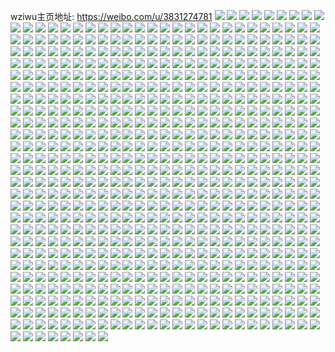 wziwu主页地址: https://weibo.com/u/3831274781 
![](https://wx4.sinaimg.cn/mw2000/e45c9d1dly1h9bosg3bj1j20zu0nr48v.jpg) 
![](https://wx4.sinaimg.cn/mw2000/e45c9d1dly1h9cue4owkyj22q2212qv6.jpg) 
![](https://wx4.sinaimg.cn/mw2000/e45c9d1dly1h9bosh6sixj20zu1gbb29.jpg) 
![](https://wx4.sinaimg.cn/mw2000/e45c9d1dly1h9cue9mtp6j20tz140tl2.jpg) 
![](https://wx4.sinaimg.cn/mw2000/e45c9d1dly1h9boqs9j3jj22c03407wk.jpg) 
![](https://wx4.sinaimg.cn/mw2000/e45c9d1dly1h9br05tsyhj20tz140dt8.jpg) 
![](https://wx4.sinaimg.cn/mw2000/e45c9d1dly1h9e0o5201bj22tc2404qr.jpg) 
![](https://wx4.sinaimg.cn/mw2000/e45c9d1dly1h9boqqd7dij22c0340u0y.jpg) 
![](https://wx4.sinaimg.cn/mw2000/e45c9d1dly1h9cuf7s04dj22c03404qq.jpg) 
![](https://wx4.sinaimg.cn/mw2000/e45c9d1dly1h9br9lbczfj21jj2ba4qq.jpg) 
![](https://wx4.sinaimg.cn/mw2000/e45c9d1dly1h9brkfijhyj20tz14049t.jpg) 
![](https://wx4.sinaimg.cn/mw2000/e45c9d1dly1h7t75gurezj216w36chdu.jpg) 
![](https://wx4.sinaimg.cn/mw2000/e45c9d1dly1h7t75xr64lj22022mqkjn.jpg) 
![](https://wx4.sinaimg.cn/mw2000/e45c9d1dly1h7t75y480aj20n00g1tda.jpg) 
![](https://wx4.sinaimg.cn/mw2000/e45c9d1dly1h7t74o3ke5j20zv1hs4qp.jpg) 
![](https://wx4.sinaimg.cn/mw2000/e45c9d1dly1h7t791ypjdj227h31xx6q.jpg) 
![](https://wx4.sinaimg.cn/mw2000/e45c9d1dly1h7t74m5rcsj20n00oan04.jpg) 
![](https://wx4.sinaimg.cn/mw2000/e45c9d1dly1h7tc54o1n5j20kx0tpajd.jpg) 
![](https://wx4.sinaimg.cn/mw2000/e45c9d1dly1h7tcq5vy69j20pi0xtk6i.jpg) 
![](https://wx4.sinaimg.cn/mw2000/e45c9d1dly1h7t7afd2xpj22dc1kwqv6.jpg) 
![](https://wx4.sinaimg.cn/mw2000/e45c9d1dly1h7tcaurahnj21kw2dc7wh.jpg) 
![](https://wx4.sinaimg.cn/mw2000/e45c9d1dly1h7tcgl15boj20n00tptib.jpg) 
![](https://wx4.sinaimg.cn/mw2000/e45c9d1dly1h7tcx5pnmsj22da1kwx6p.jpg) 
![](https://wx4.sinaimg.cn/mw2000/e45c9d1dly1h8ime863osj23402c01kz.jpg) 
![](https://wx4.sinaimg.cn/mw2000/e45c9d1dly1h8imc3if3uj21kw2dc7wh.jpg) 
![](https://wx4.sinaimg.cn/mw2000/e45c9d1dly1h7isij7t84j22c0341kjn.jpg) 
![](https://wx4.sinaimg.cn/mw2000/e45c9d1dly1h7isims3qdj22c03414qs.jpg) 
![](https://wx4.sinaimg.cn/mw2000/e45c9d1dly1h7isiwol4cj228j2zdkjm.jpg) 
![](https://wx4.sinaimg.cn/mw2000/e45c9d1dly1h7isju8kovj23402c0u0y.jpg) 
![](https://wx4.sinaimg.cn/mw2000/e45c9d1dly1h7isivoou4j220a2qg4qr.jpg) 
![](https://wx4.sinaimg.cn/mw2000/e45c9d1dly1h7isn5o4aqj20n00u8k22.jpg) 
![](https://wx4.sinaimg.cn/mw2000/e45c9d1dly1h7itjo4ntlj21ze2mdhdu.jpg) 
![](https://wx4.sinaimg.cn/mw2000/e45c9d1dly1h7izb0i5qoj21a00uowv8.jpg) 
![](https://wx4.sinaimg.cn/mw2000/e45c9d1dly1h7hyre0fhnj22dc1kw4qr.jpg) 
![](https://wx4.sinaimg.cn/mw2000/e45c9d1dly1h7hufiwzz7j22dc1kw7wh.jpg) 
![](https://wx4.sinaimg.cn/mw2000/e45c9d1dly1h7hufkzqruj21kw2dce83.jpg) 
![](https://wx4.sinaimg.cn/mw2000/e45c9d1dly1h7hufsd4k0j22c0340e84.jpg) 
![](https://wx4.sinaimg.cn/mw2000/e45c9d1dly1h7hufb4qfej228y2zy7wk.jpg) 
![](https://wx4.sinaimg.cn/mw2000/e45c9d1dly1h7huf8yjjbj21gk277hdu.jpg) 
![](https://wx4.sinaimg.cn/mw2000/e45c9d1dly1h7ft6ri24fj22dr36c000.jpg) 
![](https://wx4.sinaimg.cn/mw2000/e45c9d1dly1h7huf9w845j22c0340npf.jpg) 
![](https://wx4.sinaimg.cn/mw2000/e45c9d1dly1h7hxa8m5c5j20l80ueah4.jpg) 
![](https://wx4.sinaimg.cn/mw2000/e45c9d1dly1h7hwin3ar2j20ky0sg1aq.jpg) 
![](https://wx4.sinaimg.cn/mw2000/e45c9d1dly1h7hw482pqpj21kx2dye82.jpg) 
![](https://wx4.sinaimg.cn/mw2000/e45c9d1dly1h7hv08k5jhj20mz0ub100.jpg) 
![](https://wx4.sinaimg.cn/mw2000/e45c9d1dly1h7ft6s80clj20n00ui7wh.jpg) 
![](https://wx4.sinaimg.cn/mw2000/e45c9d1dly1h7huggpq6xj21kw2dcnpe.jpg) 
![](https://wx4.sinaimg.cn/mw2000/e45c9d1dly1h7fsyz4ew8j21kx2dcdu1.jpg) 
![](https://wx4.sinaimg.cn/mw2000/e45c9d1dly1h7hydbivz2j21kw2dcb2b.jpg) 
![](https://wx4.sinaimg.cn/mw2000/e45c9d1dly1h7hwvyzlynj21kw2dckjm.jpg) 
![](https://wx4.sinaimg.cn/mw2000/e45c9d1dly1h7hx4zt95wj21kx2dd1kz.jpg) 
![](https://wx4.sinaimg.cn/mw2000/e45c9d1dly1h77gjmntgwj20n00ul0tu.jpg) 
![](https://wx4.sinaimg.cn/mw2000/e45c9d1dly1h77gqvs97hj20n00yamyt.jpg) 
![](https://wx4.sinaimg.cn/mw2000/e45c9d1dly1h77gkqz733j20n00yggn5.jpg) 
![](https://wx4.sinaimg.cn/mw2000/e45c9d1dly1h77h4lut6fj20n00yeqcy.jpg) 
![](https://wx4.sinaimg.cn/mw2000/e45c9d1dly1h77ip2m311j20n00ybh1y.jpg) 
![](https://wx4.sinaimg.cn/mw2000/e45c9d1dly1h77h4mkadkj20n00yetiq.jpg) 
![](https://wx4.sinaimg.cn/mw2000/e45c9d1dly1h77h8nxcivj20n00uotjb.jpg) 
![](https://wx4.sinaimg.cn/mw2000/e45c9d1dly1h77h9nay6kj20n00u8gob.jpg) 
![](https://wx4.sinaimg.cn/mw2000/e45c9d1dly1h77helxfcej218y0tzjtt.jpg) 
![](https://wx4.sinaimg.cn/mw2000/e45c9d1dly1h6p16jh50dj22bz355n7f.jpg) 
![](https://wx4.sinaimg.cn/mw2000/e45c9d1dly1h6p16ddphlj20u012jwt4.jpg) 
![](https://wx4.sinaimg.cn/mw2000/e45c9d1dly1h6p1li91ppj20n00yhwna.jpg) 
![](https://wx4.sinaimg.cn/mw2000/e45c9d1dly1h6p16c0irgj22c0340qv5.jpg) 
![](https://wx4.sinaimg.cn/mw2000/e45c9d1dly1h6p14wnwthj21kw2dc1kz.jpg) 
![](https://wx4.sinaimg.cn/mw2000/e45c9d1dly1h6p1mcqdcdj22c03401l1.jpg) 
![](https://wx4.sinaimg.cn/mw2000/e45c9d1dly1h6p15zbic9j21kw2dcwx1.jpg) 
![](https://wx4.sinaimg.cn/mw2000/e45c9d1dly1h6p15bbjwij21kw2dc4qr.jpg) 
![](https://wx4.sinaimg.cn/mw2000/e45c9d1dly1h6gv571x00j22bz3401ky.jpg) 
![](https://wx4.sinaimg.cn/mw2000/e45c9d1dly1h6gv5hlenqj20qv0xkq86.jpg) 
![](https://wx4.sinaimg.cn/mw2000/e45c9d1dly1h6gv5crmioj22bz340jwn.jpg) 
![](https://wx4.sinaimg.cn/mw2000/e45c9d1dly1h6gv5xjkfdj21ox2d5x6p.jpg) 
![](https://wx4.sinaimg.cn/mw2000/e45c9d1dly1h6gv5916ppj22c0340qv7.jpg) 
![](https://wx4.sinaimg.cn/mw2000/e45c9d1dly1h6gv7lem6fj22c0340b2a.jpg) 
![](https://wx4.sinaimg.cn/mw2000/e45c9d1dly1h6gv5aj5wlj22dc1kwu0x.jpg) 
![](https://wx4.sinaimg.cn/mw2000/e45c9d1dly1h6gv6pzmy1j22c03404qp.jpg) 
![](https://wx4.sinaimg.cn/mw2000/e45c9d1dly1h6gvq3p4cyj22dc1kwn69.jpg) 
![](https://wx4.sinaimg.cn/mw2000/e45c9d1dly1h6gve71kg6j22bz340x6r.jpg) 
![](https://wx4.sinaimg.cn/mw2000/e45c9d1dly1h6gv54t9efj20mz0xaac4.jpg) 
![](https://wx4.sinaimg.cn/mw2000/e45c9d1dly1h6gve45i6fj22bz340qv7.jpg) 
![](https://wx4.sinaimg.cn/mw2000/e45c9d1dly1h6gvxl2pyxj22c0340e82.jpg) 
![](https://wx4.sinaimg.cn/mw2000/e45c9d1dly1h6gvyh69mnj22c0340u0x.jpg) 
![](https://wx4.sinaimg.cn/mw2000/e45c9d1dly1h6gvxm8jquj22c0340qag.jpg) 
![](https://wx4.sinaimg.cn/mw2000/e45c9d1dly1h5tsqbjrq1j22dr36ckjm.jpg) 
![](https://wx4.sinaimg.cn/mw2000/e45c9d1dly1h5tsq9dwwcj223d23de81.jpg) 
![](https://wx4.sinaimg.cn/mw2000/e45c9d1dly1h5tsqe8mikj22dr36cqv6.jpg) 
![](https://wx4.sinaimg.cn/mw2000/e45c9d1dly1h5tsq6qieej22dr36cx6q.jpg) 
![](https://wx4.sinaimg.cn/mw2000/e45c9d1dly1h5tsqeofrbj20sg0iyth7.jpg) 
![](https://wx4.sinaimg.cn/mw2000/e45c9d1dly1h5tsq8jd1tj22dr36ckjm.jpg) 
![](https://wx4.sinaimg.cn/mw2000/e45c9d1dly1h5kjlbt4zmj216o1kwkep.jpg) 
![](https://wx4.sinaimg.cn/mw2000/e45c9d1dly1h5kjlejg89j234033yhdv.jpg) 
![](https://wx4.sinaimg.cn/mw2000/e45c9d1dly1h5kjlpzikmj20ty12dqes.jpg) 
![](https://wx4.sinaimg.cn/mw2000/e45c9d1dly1h5kjm5qi47j234033y4qr.jpg) 
![](https://wx4.sinaimg.cn/mw2000/e45c9d1dly1h5kjlppny1j20u0140qgy.jpg) 
![](https://wx4.sinaimg.cn/mw2000/e45c9d1dly1h5nu8bwvhnj23402by4qr.jpg) 
![](https://wx4.sinaimg.cn/mw2000/e45c9d1dly1h5cf225tp2j22bz340hdv.jpg) 
![](https://wx4.sinaimg.cn/mw2000/e45c9d1dly1h5cgea0thxj20tz190woj.jpg) 
![](https://wx4.sinaimg.cn/mw2000/e45c9d1dly1h5cgh1fp7uj20n00y6kjl.jpg) 
![](https://wx4.sinaimg.cn/mw2000/e45c9d1dly1h5chi4zuuzj20pm0z2qcm.jpg) 
![](https://wx4.sinaimg.cn/mw2000/e45c9d1dly1h5cezxo323j20n00ulk1o.jpg) 
![](https://wx4.sinaimg.cn/mw2000/e45c9d1dly1h5cf05w4n1j20n00y2tl3.jpg) 
![](https://wx4.sinaimg.cn/mw2000/e45c9d1dly1h5cf069idtj20mf0vfqea.jpg) 
![](https://wx4.sinaimg.cn/mw2000/e45c9d1dly1h5chgbns48j20ty140wqy.jpg) 
![](https://wx4.sinaimg.cn/mw2000/e45c9d1dly1h5chgbexxjj20ty140tgi.jpg) 
![](https://wx4.sinaimg.cn/mw2000/e45c9d1dly1h5chgbvvlaj20p60xkwo4.jpg) 
![](https://wx4.sinaimg.cn/mw2000/e45c9d1dly1h5chgc5tvaj20u00u0dqj.jpg) 
![](https://wx4.sinaimg.cn/mw2000/e45c9d1dly1h5chgcs4tpj20u00u0nf6.jpg) 
![](https://wx4.sinaimg.cn/mw2000/e45c9d1dly1h5chgb4is4j20sa11pgws.jpg) 
![](https://wx4.sinaimg.cn/mw2000/e45c9d1dly1h5chgci0yej20u00u0k4t.jpg) 
![](https://wx4.sinaimg.cn/mw2000/e45c9d1dly1h5chgd1hcaj20sn126tx8.jpg) 
![](https://wx4.sinaimg.cn/mw2000/e45c9d1dly1h4w5s1v7a2j22c03401kz.jpg) 
![](https://wx4.sinaimg.cn/mw2000/e45c9d1dly1h4w6jc6k8bj22c0340qv7.jpg) 
![](https://wx4.sinaimg.cn/mw2000/e45c9d1dly1h4w5s4tq71j22c02wgx6p.jpg) 
![](https://wx4.sinaimg.cn/mw2000/e45c9d1dly1h4w6j9koe9j22272nox6q.jpg) 
![](https://wx4.sinaimg.cn/mw2000/e45c9d1dly1h4w6jg3lwlj22c0340u0z.jpg) 
![](https://wx4.sinaimg.cn/mw2000/e45c9d1dly1h4w6jho6ukj22c02c0npe.jpg) 
![](https://wx4.sinaimg.cn/mw2000/e45c9d1dly1h4w6on44rgj215o31xu0y.jpg) 
![](https://wx4.sinaimg.cn/mw2000/e45c9d1dly1h4w6jja4itj22c02c0kjm.jpg) 
![](https://wx4.sinaimg.cn/mw2000/e45c9d1dly1h4myaoa86aj22ds1sdqv5.jpg) 
![](https://wx4.sinaimg.cn/mw2000/e45c9d1dly1h4myau1ofmj23402c0b2b.jpg) 
![](https://wx4.sinaimg.cn/mw2000/e45c9d1dly1h4zlh9rwvxj21sc1yokjl.jpg) 
![](https://wx4.sinaimg.cn/mw2000/e45c9d1dly1h4id5hpbztj21ks2ek1ky.jpg) 
![](https://wx4.sinaimg.cn/mw2000/e45c9d1dly1h4id52kc7aj21kw2de4qq.jpg) 
![](https://wx4.sinaimg.cn/mw2000/e45c9d1dly1h4icka0114j20n00xwx0r.jpg) 
![](https://wx4.sinaimg.cn/mw2000/e45c9d1dly1h4ickf77ioj20n00xih4p.jpg) 
![](https://wx4.sinaimg.cn/mw2000/e45c9d1dly1h4b9e0qlbbj22c0340u0z.jpg) 
![](https://wx4.sinaimg.cn/mw2000/e45c9d1dly1h4bcot3ih1j216o1kxtuz.jpg) 
![](https://wx4.sinaimg.cn/mw2000/e45c9d1dly1h4b9e6hn3xj234033ye83.jpg) 
![](https://wx4.sinaimg.cn/mw2000/e45c9d1dly1h4b9e2pruij216n1kw4qp.jpg) 
![](https://wx4.sinaimg.cn/mw2000/e45c9d1dly1h4b9duc8mgj21ox2h9b29.jpg) 
![](https://wx4.sinaimg.cn/mw2000/e45c9d1dly1h4b9x1fifmj22c033y4qr.jpg) 
![](https://wx4.sinaimg.cn/mw2000/e45c9d1dly1h4b9e1cu9rj20n00y547y.jpg) 
![](https://wx4.sinaimg.cn/mw2000/e45c9d1dly1h4baggib0dj22c033ykjo.jpg) 
![](https://wx4.sinaimg.cn/mw2000/e45c9d1dly1h4bbztyi7sj20n00wd4er.jpg) 
![](https://wx4.sinaimg.cn/mw2000/e45c9d1dly1h4bbzs2b45j22c0340x6p.jpg) 
![](https://wx4.sinaimg.cn/mw2000/e45c9d1dly1h4if0f4j98j22bw2s0npe.jpg) 
![](https://wx4.sinaimg.cn/mw2000/e45c9d1dly1h3af9hw2qsj20n00y3gyy.jpg) 
![](https://wx4.sinaimg.cn/mw2000/e45c9d1dly1h3dmr2aixwj234033y7wk.jpg) 
![](https://wx4.sinaimg.cn/mw2000/e45c9d1dly1h3af9ghzbrj20n00w4qef.jpg) 
![](https://wx4.sinaimg.cn/mw2000/e45c9d1dly1h3dmqznbxuj21ho1zj7wi.jpg) 
![](https://wx4.sinaimg.cn/mw2000/e45c9d1dly1h3cfyxvv7wj21ho1ho4i1.jpg) 
![](https://wx4.sinaimg.cn/mw2000/e45c9d1dly1h3af9lhgalj223u1kwb29.jpg) 
![](https://wx4.sinaimg.cn/mw2000/e45c9d1dly1h3dwmvoikfj22c033yu0x.jpg) 
![](https://wx4.sinaimg.cn/mw2000/e45c9d1dly1h3dwoehgjtj20n00v779s.jpg) 
![](https://wx4.sinaimg.cn/mw2000/e45c9d1dly1h3dwasx11pj20m90vjwgx.jpg) 
![](https://wx4.sinaimg.cn/mw2000/e45c9d1dly1h312zvxi8dj21zj1in4qs.jpg) 
![](https://wx4.sinaimg.cn/mw2000/e45c9d1dly1h312zzbzb0j219l1hoao4.jpg) 
![](https://wx4.sinaimg.cn/mw2000/e45c9d1dly1h312zyma5rj21071hm4a5.jpg) 
![](https://wx4.sinaimg.cn/mw2000/e45c9d1dly1h312zxyccqj21hm1wx7wi.jpg) 
![](https://wx4.sinaimg.cn/mw2000/e45c9d1dly1h29cgc1rlpj20mz0x3drg.jpg) 
![](https://wx4.sinaimg.cn/mw2000/e45c9d1dly1h29cgyhuf5j22c033yhdv.jpg) 
![](https://wx4.sinaimg.cn/mw2000/e45c9d1dly1h29c9b1eluj20n00xg1im.jpg) 
![](https://wx4.sinaimg.cn/mw2000/e45c9d1dly1h29c7l9cu2j20xc2cynny.jpg) 
![](https://wx4.sinaimg.cn/mw2000/e45c9d1dly1h29c7nscy6j20n00uw13y.jpg) 
![](https://wx4.sinaimg.cn/mw2000/e45c9d1dly1h29c8mlt8bj22c033y4qs.jpg) 
![](https://wx4.sinaimg.cn/mw2000/e45c9d1dly1h29chc2i1xj234033yb2a.jpg) 
![](https://wx4.sinaimg.cn/mw2000/e45c9d1dly1h29c8zf5arj22c033y4qq.jpg) 
![](https://wx4.sinaimg.cn/mw2000/e45c9d1dly1h29c7wfqbwj2340270b2a.jpg) 
![](https://wx4.sinaimg.cn/mw2000/e45c9d1dly1h29c78athrj228s2c0x6p.jpg) 
![](https://wx4.sinaimg.cn/mw2000/e45c9d1dly1h29c7g826jj20n00usdmn.jpg) 
![](https://wx4.sinaimg.cn/mw2000/e45c9d1dly1h29c7ene50j20u027y4qp.jpg) 
![](https://wx4.sinaimg.cn/mw2000/e45c9d1dly1h14xq5ipiwj21kr22i1ky.jpg) 
![](https://wx4.sinaimg.cn/mw2000/e45c9d1dly1h0ou66tqy5j222o340x6r.jpg) 
![](https://wx4.sinaimg.cn/mw2000/e45c9d1dly1h0ywne5zeij222o2v1npf.jpg) 
![](https://wx4.sinaimg.cn/mw2000/e45c9d1dly1h0ou5y8xefj20n00uqn5u.jpg) 
![](https://wx4.sinaimg.cn/mw2000/e45c9d1dly1h0ou60ztauj20n016pqbx.jpg) 
![](https://wx4.sinaimg.cn/mw2000/e45c9d1dly1h14u6rvt98j20mz0ya14c.jpg) 
![](https://wx4.sinaimg.cn/mw2000/e45c9d1dly1h0ou64jrbzj22c0340qv5.jpg) 
![](https://wx4.sinaimg.cn/mw2000/e45c9d1dly1h14twez495j22c0340e82.jpg) 
![](https://wx4.sinaimg.cn/mw2000/e45c9d1dly1h14twq946mj234033y7wj.jpg) 
![](https://wx4.sinaimg.cn/mw2000/e45c9d1dly1h14tzeznqpj22c026nhdt.jpg) 
![](https://wx4.sinaimg.cn/mw2000/e45c9d1dly1h0ou694swdj20u0140wqw.jpg) 
![](https://wx4.sinaimg.cn/mw2000/e45c9d1dly1h0ywq336ukj22c0340e82.jpg) 
![](https://wx4.sinaimg.cn/mw2000/e45c9d1dly1h14twk147oj22c0340e84.jpg) 
![](https://wx4.sinaimg.cn/mw2000/e45c9d1dly1h14twmdz61j22c0340b2c.jpg) 
![](https://wx4.sinaimg.cn/mw2000/e45c9d1dly1h0ou6a86j8j22c02lkb2a.jpg) 
![](https://wx4.sinaimg.cn/mw2000/e45c9d1dly1h0ou7ql9wlj20mi0qv0yr.jpg) 
![](https://wx4.sinaimg.cn/mw2000/e45c9d1dly1h0ou7qzjx3j20mi0u079o.jpg) 
![](https://wx4.sinaimg.cn/mw2000/e45c9d1dly1h14u2f5zn9j20kg0eqadg.jpg) 
![](https://wx4.sinaimg.cn/mw2000/e45c9d1dly1h12oi0fl77j21i12bznpe.jpg) 
![](https://wx4.sinaimg.cn/mw2000/e45c9d1dly1h11q39mtnqj218s1cfkh5.jpg) 
![](https://wx4.sinaimg.cn/mw2000/e45c9d1dly1h11ixgi5irj224j2xkkjo.jpg) 
![](https://wx4.sinaimg.cn/mw2000/e45c9d1dly1h11ixhznx0j22c033yu0x.jpg) 
![](https://wx4.sinaimg.cn/mw2000/e45c9d1dly1h0mjbrnn38j20n00xagx1.jpg) 
![](https://wx4.sinaimg.cn/mw2000/e45c9d1dly1h0mjbsu1v1j20n00xlwpw.jpg) 
![](https://wx4.sinaimg.cn/mw2000/e45c9d1dly1h0mjbvwrh2j215o1w3e81.jpg) 
![](https://wx4.sinaimg.cn/mw2000/e45c9d1dly1h0mjbwkpnij20sg0k2dlu.jpg) 
![](https://wx4.sinaimg.cn/mw2000/e45c9d1dly1h0mjbwbeztj20y216tgwh.jpg) 
![](https://wx4.sinaimg.cn/mw2000/e45c9d1dly1h0tgai3nivj20u01bu7dj.jpg) 
![](https://wx4.sinaimg.cn/mw2000/e45c9d1dly1h1szscush8j21sc2dshdt.jpg) 
![](https://wx4.sinaimg.cn/mw2000/e45c9d1dly1h077kd2m3ij21901o0nnj.jpg) 
![](https://wx4.sinaimg.cn/mw2000/e45c9d1dly1h077p1rht9j20xc2301kx.jpg) 
![](https://wx4.sinaimg.cn/mw2000/e45c9d1dly1h077lgdkw0j215o3h14qq.jpg) 
![](https://wx4.sinaimg.cn/mw2000/e45c9d1dly1h077kg8pchj21vn2f8e81.jpg) 
![](https://wx4.sinaimg.cn/mw2000/e45c9d1dly1h077kevh74j21901o01dv.jpg) 
![](https://wx4.sinaimg.cn/mw2000/e45c9d1dly1h077kfif6wj21ko1tfb29.jpg) 
![](https://wx4.sinaimg.cn/mw2000/e45c9d1dly1gzmkc4k4lgj215o1qie81.jpg) 
![](https://wx4.sinaimg.cn/mw2000/e45c9d1dly1gzmkc6s05lj215o1n84qp.jpg) 
![](https://wx4.sinaimg.cn/mw2000/e45c9d1dly1gzmkc57dcnj215o1l01kx.jpg) 
![](https://wx4.sinaimg.cn/mw2000/e45c9d1dly1gzmkc3f4mxj215o1o7qr8.jpg) 
![](https://wx4.sinaimg.cn/mw2000/e45c9d1dly1gzmkc7k7bpj215o1o37wh.jpg) 
![](https://wx4.sinaimg.cn/mw2000/e45c9d1dly1gzmkhbk9cvj215o1onx1j.jpg) 
![](https://wx4.sinaimg.cn/mw2000/e45c9d1dly1gzmlb3ykthj21yc1dxb29.jpg) 
![](https://wx4.sinaimg.cn/mw2000/e45c9d1dly1gzmkvmqvc7j20tz140ti1.jpg) 
![](https://wx4.sinaimg.cn/mw2000/e45c9d1dly1gza55lel07j21kw2dcu0x.jpg) 
![](https://wx4.sinaimg.cn/mw2000/e45c9d1dly1gz9vl3dtx5j216t1cftqy.jpg) 
![](https://wx4.sinaimg.cn/mw2000/e45c9d1dly1gz9xfvw19zj20n00uok2r.jpg) 
![](https://wx4.sinaimg.cn/mw2000/e45c9d1dly1gz9vl13kv7j22dc1l2u0x.jpg) 
![](https://wx4.sinaimg.cn/mw2000/e45c9d1dly1gz9xe2vovhj20u01u61kx.jpg) 
![](https://wx4.sinaimg.cn/mw2000/e45c9d1dly1gz9w0p4rhrj215o1y81gv.jpg) 
![](https://wx4.sinaimg.cn/mw2000/e45c9d1dly1gz9wnnzh66j21dd1gttpj.jpg) 
![](https://wx4.sinaimg.cn/mw2000/e45c9d1dly1gz9y46ff9lj20tu13u11m.jpg) 
![](https://wx4.sinaimg.cn/mw2000/e45c9d1dly1gzgwtun1p6j233x267x6q.jpg) 
![](https://wx4.sinaimg.cn/mw2000/e45c9d1dly1gzgwtlbvlyj22342s5npe.jpg) 
![](https://wx4.sinaimg.cn/mw2000/e45c9d1dly1gzgwwq5681j20n00ybgto.jpg) 
![](https://wx4.sinaimg.cn/mw2000/e45c9d1dly1gzgwuw60qfj219s1p1wxu.jpg) 
![](https://wx4.sinaimg.cn/mw2000/e45c9d1dly1gytq0a5c0yj22c033yb2b.jpg) 
![](https://wx4.sinaimg.cn/mw2000/e45c9d1dly1gytgvtmo4jj215o1g74pc.jpg) 
![](https://wx4.sinaimg.cn/mw2000/e45c9d1dly1gytnsxxrh2j22c033yx6q.jpg) 
![](https://wx4.sinaimg.cn/mw2000/e45c9d1dly1gytnvbm04aj225t33ykjm.jpg) 
![](https://wx4.sinaimg.cn/mw2000/e45c9d1dly1gytgu0v5s4j215o1iu1hu.jpg) 
![](https://wx4.sinaimg.cn/mw2000/e45c9d1dly1gytihv9liej20mo13m7fj.jpg) 
![](https://wx4.sinaimg.cn/mw2000/e45c9d1dly1gytnulbaeij20re13zn8u.jpg) 
![](https://wx4.sinaimg.cn/mw2000/e45c9d1dly1gythj4a2yuj22c033yb2c.jpg) 
![](https://wx4.sinaimg.cn/mw2000/e45c9d1dly1gyw0fk3yi2j215o1jgdry.jpg) 
![](https://wx4.sinaimg.cn/mw2000/e45c9d1dly1gykhsvcp1vj23402bykjn.jpg) 
![](https://wx4.sinaimg.cn/mw2000/e45c9d1dly1gykht25050j22c033ykjn.jpg) 
![](https://wx4.sinaimg.cn/mw2000/e45c9d1dly1gykht59h2gj234033ynpg.jpg) 
![](https://wx4.sinaimg.cn/mw2000/e45c9d1dly1gykhtan4roj22c0341qv7.jpg) 
![](https://wx4.sinaimg.cn/mw2000/e45c9d1dly1gykhzr23hkj23402c0npe.jpg) 
![](https://wx4.sinaimg.cn/mw2000/e45c9d1dly1gykiappxoaj234033yu10.jpg) 
![](https://wx4.sinaimg.cn/mw2000/e45c9d1dly1gykhsw2qn6j20tz140qds.jpg) 
![](https://wx4.sinaimg.cn/mw2000/e45c9d1dly1gyki33vvg2j20gs0p6ter.jpg) 
![](https://wx4.sinaimg.cn/mw2000/e45c9d1dly1gy0sr345rdj225a2zbx6q.jpg) 
![](https://wx4.sinaimg.cn/mw2000/e45c9d1dly1gy0sr4evc0j22bw24fb2a.jpg) 
![](https://wx4.sinaimg.cn/mw2000/e45c9d1dly1gy0sr1n1txj210j11f7kx.jpg) 
![](https://wx4.sinaimg.cn/mw2000/e45c9d1dly1gy0sr4za0fj20sg0sg46g.jpg) 
![](https://wx4.sinaimg.cn/mw2000/e45c9d1dly1gy0srjit62j20xc2b24qp.jpg) 
![](https://wx4.sinaimg.cn/mw2000/e45c9d1dly1gy0uaj4mpij21170q5n37.jpg) 
![](https://wx4.sinaimg.cn/mw2000/e45c9d1dly1gy0symo2xoj20wq0utguh.jpg) 
![](https://wx4.sinaimg.cn/mw2000/e45c9d1dly1gy0u7kyia7j20u00yae30.jpg) 
![](https://wx4.sinaimg.cn/mw2000/e45c9d1dly1gy0ucbapwzj20u013cwt6.jpg) 
![](https://wx4.sinaimg.cn/mw2000/e45c9d1dly1gy0syawzx6j20n00xl7bx.jpg) 
![](https://wx4.sinaimg.cn/mw2000/e45c9d1dly1gy0tmoyzefj22c02u44qq.jpg) 
![](https://wx4.sinaimg.cn/mw2000/e45c9d1dly1gxsrfdi2doj22c0341x6q.jpg) 
![](https://wx4.sinaimg.cn/mw2000/e45c9d1dly1gxsrg7v0adj20n00n00z8.jpg) 
![](https://wx4.sinaimg.cn/mw2000/e45c9d1dly1gxsrfj57koj22c03401kz.jpg) 
![](https://wx4.sinaimg.cn/mw2000/e45c9d1dly1gx3au1aii9j216m1g3twj.jpg) 
![](https://wx4.sinaimg.cn/mw2000/e45c9d1dly1gx3aud9dlaj22c02c0u0x.jpg) 
![](https://wx4.sinaimg.cn/mw2000/e45c9d1dly1gx3atzyolhj20n00n0q9c.jpg) 
![](https://wx4.sinaimg.cn/mw2000/e45c9d1dly1gx3au36s9pj22c03401kz.jpg) 
![](https://wx4.sinaimg.cn/mw2000/e45c9d1dly1gx3atwkg2ij234033yb2d.jpg) 
![](https://wx4.sinaimg.cn/mw2000/e45c9d1dly1gx3auet2qgj22c0340npd.jpg) 
![](https://wx4.sinaimg.cn/mw2000/e45c9d1dly1gx3auaub33j222u2rs1ky.jpg) 
![](https://wx4.sinaimg.cn/mw2000/e45c9d1dly1gx3au9ka97j22c02o0qv6.jpg) 
![](https://wx4.sinaimg.cn/mw2000/e45c9d1dly1gx3aue26bcj20ze1b7tfr.jpg) 
![](https://wx4.sinaimg.cn/mw2000/e45c9d1dly1gx3b6sc0btj20u01407hq.jpg) 
![](https://wx4.sinaimg.cn/mw2000/e45c9d1dly1gx3awf7cdmj20ic0h8zlv.jpg) 
![](https://wx4.sinaimg.cn/mw2000/e45c9d1dly1gx3au5y9fhj22rn2c0x6q.jpg) 
![](https://wx4.sinaimg.cn/mw2000/e45c9d1dly1gx3auc16mtj21y127rkjl.jpg) 
![](https://wx4.sinaimg.cn/mw2000/e45c9d1dly1gwlwk6g0i9j215o1iptxi.jpg) 
![](https://wx4.sinaimg.cn/mw2000/e45c9d1dly1gwlwl86ckaj215o1jgtua.jpg) 
![](https://wx4.sinaimg.cn/mw2000/e45c9d1dly1gwlwk8btvqj21ts185txx.jpg) 
![](https://wx4.sinaimg.cn/mw2000/e45c9d1dly1gwlwk7i44gj212a1eyaq7.jpg) 
![](https://wx4.sinaimg.cn/mw2000/e45c9d1dly1gwlwk9odgoj22ea1leb29.jpg) 
![](https://wx4.sinaimg.cn/mw2000/e45c9d1dly1gwlwk5zg0ij20u0192akn.jpg) 
![](https://wx4.sinaimg.cn/mw2000/e45c9d1dly1gwlwk71jsmj215o1jg1kx.jpg) 
![](https://wx4.sinaimg.cn/mw2000/e45c9d1dly1gwlwkzftylj22ea1lehdt.jpg) 
![](https://wx4.sinaimg.cn/mw2000/e45c9d1dly1gwlwkghvecj215o1jg1kx.jpg) 
![](https://wx4.sinaimg.cn/mw2000/e45c9d1dly1gwlwoae474j21le2ea7wj.jpg) 
![](https://wx4.sinaimg.cn/mw2000/e45c9d1dly1gwif7fhzn8j217o1m87q8.jpg) 
![](https://wx4.sinaimg.cn/mw2000/e45c9d1dly1gwif7mszbvj22c0340hdu.jpg) 
![](https://wx4.sinaimg.cn/mw2000/e45c9d1dly1gwif7jmkr3j21y52k3u0x.jpg) 
![](https://wx4.sinaimg.cn/mw2000/e45c9d1dly1gwif7xk3ydj20n00ctq5y.jpg) 
![](https://wx4.sinaimg.cn/mw2000/e45c9d1dly1gwifr1g8iej21w81aqng9.jpg) 
![](https://wx4.sinaimg.cn/mw2000/e45c9d1dly1gwif7x81fmj21qx273kja.jpg) 
![](https://wx4.sinaimg.cn/mw2000/e45c9d1dly1gwif7nifnnj20u00twwqs.jpg) 
![](https://wx4.sinaimg.cn/mw2000/e45c9d1dly1gwif7wnut7j21eg1eg0zk.jpg) 
![](https://wx4.sinaimg.cn/mw2000/e45c9d1dly1gwif7l3g3xj22c0340hdu.jpg) 
![](https://wx4.sinaimg.cn/mw2000/004bhDAxly1gvqrixfb99j63402c0hdu02.jpg) 
![](https://wx4.sinaimg.cn/mw2000/e45c9d1dly1gvqrh71xfqj22c032jhdu.jpg) 
![](https://wx4.sinaimg.cn/mw2000/004bhDAxly1gvqrm8l4o2j63402c0u0x02.jpg) 
![](https://wx4.sinaimg.cn/mw2000/004bhDAxly1gvqrh528g2j613k1gw4dq02.jpg) 
![](https://wx4.sinaimg.cn/mw2000/004bhDAxly1gvqrnrba11j63402c07wi02.jpg) 
![](https://wx4.sinaimg.cn/mw2000/e45c9d1dly1gvqrhfykyrj20tz18zh1n.jpg) 
![](https://wx4.sinaimg.cn/mw2000/004bhDAxly1gvqrudpj6yj60tz1qik0h02.jpg) 
![](https://wx4.sinaimg.cn/mw2000/004bhDAxly1gvqrhc2ze0j60ka0sygp702.jpg) 
![](https://wx4.sinaimg.cn/mw2000/004bhDAxly1gvqrhb598oj60sg0ludnq02.jpg) 
![](https://wx4.sinaimg.cn/mw2000/004bhDAxly1gvqrlk8loxj63402by4qq02.jpg) 
![](https://wx4.sinaimg.cn/mw2000/e45c9d1dly1gvqrpu6x0zj22c02c04qp.jpg) 
![](https://wx4.sinaimg.cn/mw2000/004bhDAxly1gvqrpsqu77j62c02iqb2a02.jpg) 
![](https://wx4.sinaimg.cn/mw2000/004bhDAxly1gv4te13sk9j60u1340qv502.jpg) 
![](https://wx4.sinaimg.cn/mw2000/004bhDAxly1gv4dn96xzkj60xb19yqhb02.jpg) 
![](https://wx4.sinaimg.cn/mw2000/004bhDAxly1gv4dnd14w8j60xc1uo7wh02.jpg) 
![](https://wx4.sinaimg.cn/mw2000/004bhDAxly1gv4dnonn5fj633y2qt4qs02.jpg) 
![](https://wx4.sinaimg.cn/mw2000/004bhDAxly1gv4do2zbakj60u01e67fb02.jpg) 
![](https://wx4.sinaimg.cn/mw2000/004bhDAxly1gv4dnde6odj60n00rqtfj02.jpg) 
![](https://wx4.sinaimg.cn/mw2000/004bhDAxly1gv4dnadyoaj615o20xe8102.jpg) 
![](https://wx4.sinaimg.cn/mw2000/004bhDAxly1gv4do3grmjj60tz2gw1kx02.jpg) 
![](https://wx4.sinaimg.cn/mw2000/e45c9d1dly1gv4r7a9wpkj20xc2164qp.jpg) 
![](https://wx4.sinaimg.cn/mw2000/e45c9d1dly1gv4ruoy68nj215o684qv7.jpg) 
![](https://wx4.sinaimg.cn/mw2000/004bhDAxly1gv4rep41ejj60uk5vxu0y02.jpg) 
![](https://wx4.sinaimg.cn/mw2000/e45c9d1dly1gv4rkxwk6tj22c0340qv5.jpg) 
![](https://wx4.sinaimg.cn/mw2000/004bhDAxly1gut45pzlxtj61kw2dcb2a02.jpg) 
![](https://wx4.sinaimg.cn/mw2000/004bhDAxly1gut45tj6clj62c02c0u0x02.jpg) 
![](https://wx4.sinaimg.cn/mw2000/004bhDAxly1gut45nebx6j61kw2dde8202.jpg) 
![](https://wx4.sinaimg.cn/mw2000/004bhDAxly1gut45cuxsej62c0340b2b02.jpg) 
![](https://wx4.sinaimg.cn/mw2000/004bhDAxly1gut459swlej63402by1kz02.jpg) 
![](https://wx4.sinaimg.cn/mw2000/004bhDAxly1gut48a143mj60tz14015n02.jpg) 
![](https://wx4.sinaimg.cn/mw2000/004bhDAxly1gut46n29kxj62c0340u0y02.jpg) 
![](https://wx4.sinaimg.cn/mw2000/004bhDAxly1gut49q2bacj60md0r20xr02.jpg) 
![](https://wx4.sinaimg.cn/mw2000/004bhDAxly1gut45drl6oj62c02lw7wh02.jpg) 
![](https://wx4.sinaimg.cn/mw2000/004bhDAxly1gupftjpq09j615m15bttg02.jpg) 
![](https://wx4.sinaimg.cn/mw2000/004bhDAxly1gupfr549vzj61kw2dcu0x02.jpg) 
![](https://wx4.sinaimg.cn/mw2000/004bhDAxly1gupfr0l0lmj60tz13zail02.jpg) 
![](https://wx4.sinaimg.cn/mw2000/004bhDAxly1gupfr3bu1yj61400tztlt02.jpg) 
![](https://wx4.sinaimg.cn/mw2000/004bhDAxly1gupfr250aoj60xc2304qp02.jpg) 
![](https://wx4.sinaimg.cn/mw2000/004bhDAxly1gupfr2u696j60mz0ygtjf02.jpg) 
![](https://wx4.sinaimg.cn/mw2000/004bhDAxly1gupj9d77wwj60li0rbahb02.jpg) 
![](https://wx4.sinaimg.cn/mw2000/e45c9d1dly1guprdorc1kj23402c0qv5.jpg) 
![](https://wx4.sinaimg.cn/mw2000/004bhDAxly1gupr15b7d2j63332bbx6p02.jpg) 
![](https://wx4.sinaimg.cn/mw2000/004bhDAxly1guprao0zgwj615o20vtvg02.jpg) 
![](https://wx4.sinaimg.cn/mw2000/004bhDAxly1gupj9dksr7j616o1kxtq002.jpg) 
![](https://wx4.sinaimg.cn/mw2000/004bhDAxly1gurf4snqeij60xc2mgkjl02.jpg) 
![](https://wx4.sinaimg.cn/mw2000/004bhDAxly1gu9dy10jwkj615o1m91kx02.jpg) 
![](https://wx4.sinaimg.cn/mw2000/004bhDAxly1gu9dxzcb4gj63402c0wzq02.jpg) 
![](https://wx4.sinaimg.cn/mw2000/004bhDAxly1gu9dxwf6g5j60mh0snwk502.jpg) 
![](https://wx4.sinaimg.cn/mw2000/004bhDAxly1gu9hp58imij60ve0tzk0i02.jpg) 
![](https://wx4.sinaimg.cn/mw2000/e45c9d1dly1gu9i0nlcvij233u2967wh.jpg) 
![](https://wx4.sinaimg.cn/mw2000/004bhDAxly1gu9dyezm91j61fn0t2k1002.jpg) 
![](https://wx4.sinaimg.cn/mw2000/004bhDAxly1gu9dxybwcuj621f2o81kx02.jpg) 
![](https://wx4.sinaimg.cn/mw2000/004bhDAxly1gu9dydr0xdj616o1kxncr02.jpg) 
![](https://wx4.sinaimg.cn/mw2000/004bhDAxly1gu9e1vv4k6j61hc14cjy002.jpg) 
![](https://wx4.sinaimg.cn/mw2000/004bhDAxly1gu9e1v2ydpj63402c0x6p02.jpg) 
![](https://wx4.sinaimg.cn/mw2000/004bhDAxly1gu9e4nlk1mj62c02c0kjl02.jpg) 
![](https://wx4.sinaimg.cn/mw2000/004bhDAxly1gu9e4otsx7j62c02c0hdt02.jpg) 
![](https://wx4.sinaimg.cn/mw2000/004bhDAxly1gu9f05q4ooj60uk6anx6q02.jpg) 
![](https://wx4.sinaimg.cn/mw2000/e45c9d1dly1gu10xouw58j20vf1jv48t.jpg) 
![](https://wx4.sinaimg.cn/mw2000/e45c9d1dly1gu09npd91bj20mz0yk12t.jpg) 
![](https://wx4.sinaimg.cn/mw2000/e45c9d1dly1gtjy3353amj20mh0staeu.jpg) 
![](https://wx4.sinaimg.cn/mw2000/e45c9d1dly1gtjy37brvcj20n00n0tf5.jpg) 
![](https://wx4.sinaimg.cn/mw2000/e45c9d1dly1gtjy32gus4j21n71n7b29.jpg) 
![](https://wx4.sinaimg.cn/mw2000/e45c9d1dly1gtjy39pn0nj22d81k0kjl.jpg) 
![](https://wx4.sinaimg.cn/mw2000/e45c9d1dly1gtjy36fu5zj21o021e4qq.jpg) 
![](https://wx4.sinaimg.cn/mw2000/e45c9d1dly1gtjy3btn2qj22c03404c7.jpg) 
![](https://wx4.sinaimg.cn/mw2000/e45c9d1dly1gsrasg0bb1j20n00k7gp1.jpg) 
![](https://wx4.sinaimg.cn/mw2000/e45c9d1dly1gsr7qi9p5nj22c0340e85.jpg) 
![](https://wx4.sinaimg.cn/mw2000/e45c9d1dly1gsr7pu728aj22c0340b2b.jpg) 
![](https://wx4.sinaimg.cn/mw2000/e45c9d1dly1gsr7pzbecpj22c0340qv7.jpg) 
![](https://wx4.sinaimg.cn/mw2000/e45c9d1dly1gsr7qxi6d0j215o2bc4qp.jpg) 
![](https://wx4.sinaimg.cn/mw2000/e45c9d1dly1gsr7pmxjl9j22801o0e81.jpg) 
![](https://wx4.sinaimg.cn/mw2000/e45c9d1dly1gsr7rpnh6jj20n01ds4qp.jpg) 
![](https://wx4.sinaimg.cn/mw2000/e45c9d1dly1gsr7qv3f2aj22c03401l0.jpg) 
![](https://wx4.sinaimg.cn/mw2000/e45c9d1dly1gsr7q5e2dwj215o1ha1kx.jpg) 
![](https://wx4.sinaimg.cn/mw2000/e45c9d1dly1gsr7sit8a4j215o2sx4qp.jpg) 
![](https://wx4.sinaimg.cn/mw2000/e45c9d1dly1gsr7wjg9bdj23402c0qv7.jpg) 
![](https://wx4.sinaimg.cn/mw2000/e45c9d1dly1gsr7zadayqj228h2epb2a.jpg) 
![](https://wx4.sinaimg.cn/mw2000/e45c9d1dly1grupxw30baj20xc1u44qp.jpg) 
![](https://wx4.sinaimg.cn/mw2000/e45c9d1dly1grupxws9afj20xc2rbqv5.jpg) 
![](https://wx4.sinaimg.cn/mw2000/e45c9d1dly1grupxy428yj20xc3pnkjl.jpg) 
![](https://wx4.sinaimg.cn/mw2000/e45c9d1dly1grupy1sbqdj234022oe82.jpg) 
![](https://wx4.sinaimg.cn/mw2000/e45c9d1dly1gzgxf01zelj20xc2jcqv5.jpg) 
![](https://wx4.sinaimg.cn/mw2000/e45c9d1dly1grupy2pseej234022nnpe.jpg) 
![](https://wx4.sinaimg.cn/mw2000/e45c9d1dly1grupxvhh8cj20xc37tb29.jpg) 
![](https://wx4.sinaimg.cn/mw2000/e45c9d1dly1grupy3fivfj234022nqv5.jpg) 
![](https://wx4.sinaimg.cn/mw2000/e45c9d1dly1grupxz89czj20uk4l44qq.jpg) 
![](https://wx4.sinaimg.cn/mw2000/e45c9d1dly1grupz2q54gj23402c04qp.jpg) 
![](https://wx4.sinaimg.cn/mw2000/e45c9d1dly1grupz43yiej20u00u0te0.jpg) 
![](https://wx4.sinaimg.cn/mw2000/e45c9d1dly1gruq99u8ydj20u00bkta0.jpg) 
![](https://wx4.sinaimg.cn/mw2000/e45c9d1dly1grr6ph4ntyj20mz0tejw1.jpg) 
![](https://wx4.sinaimg.cn/mw2000/e45c9d1dly1grr9pv4nghj20n00k4gy0.jpg) 
![](https://wx4.sinaimg.cn/mw2000/e45c9d1dly1grrbpvw39zj20mz0t6wjb.jpg) 
![](https://wx4.sinaimg.cn/mw2000/e45c9d1dly1grr9buzb0fj20n00k1aoj.jpg) 
![](https://wx4.sinaimg.cn/mw2000/e45c9d1dly1grr6x2yo3zj20n00m44be.jpg) 
![](https://wx4.sinaimg.cn/mw2000/e45c9d1dly1grracq8578j20n00s8ar5.jpg) 
![](https://wx4.sinaimg.cn/mw2000/e45c9d1dly1grrba4voffj21sc2ds1kx.jpg) 
![](https://wx4.sinaimg.cn/mw2000/e45c9d1dly1grrbbktkhyj20n00u2jwx.jpg) 
![](https://wx4.sinaimg.cn/mw2000/e45c9d1dly1grr6qufazqj22c0340b29.jpg) 
![](https://wx4.sinaimg.cn/mw2000/e45c9d1dgy1grp1uspoj5j20my0x67c9.jpg) 
![](https://wx4.sinaimg.cn/mw2000/e45c9d1dgy1grp1urvwvtj22c0340000.jpg) 
![](https://wx4.sinaimg.cn/mw2000/e45c9d1dgy1grp1ut92fzj20mz0xudn0.jpg) 
![](https://wx4.sinaimg.cn/mw2000/e45c9d1dgy1grp1ub7nn7j22c0340u0x.jpg) 
![](https://wx4.sinaimg.cn/mw2000/e45c9d1dgy1grp1uf5wg4j22c0340000.jpg) 
![](https://wx4.sinaimg.cn/mw2000/e45c9d1dgy1grp1ui4y3nj22c0340qv5.jpg) 
![](https://wx4.sinaimg.cn/mw2000/e45c9d1dgy1grp1undsm3j23402byb2a.jpg) 
![](https://wx4.sinaimg.cn/mw2000/e45c9d1dgy1grp1w79v8wj22c0340hdt.jpg) 
![](https://wx4.sinaimg.cn/mw2000/e45c9d1dgy1grp22t02c2j23402c07wi.jpg) 
![](https://wx4.sinaimg.cn/mw2000/e45c9d1dly1grdly4ftnkj21hm1hm19y.jpg) 
![](https://wx4.sinaimg.cn/mw2000/e45c9d1dly1grdly80o7tj22c0340qdp.jpg) 
![](https://wx4.sinaimg.cn/mw2000/e45c9d1dly1grdly494ycj20u013zalt.jpg) 
![](https://wx4.sinaimg.cn/mw2000/e45c9d1dly1grdly7dht6j21300q0hdt.jpg) 
![](https://wx4.sinaimg.cn/mw2000/e45c9d1dly1grdm2mieb3j21g00yoh67.jpg) 
![](https://wx4.sinaimg.cn/mw2000/e45c9d1dly1grdly3m28aj22c02c0npd.jpg) 
![](https://wx4.sinaimg.cn/mw2000/e45c9d1dly1gr7r426ex7j20n00yijyf.jpg) 
![](https://wx4.sinaimg.cn/mw2000/e45c9d1dly1gr7r42n6kyj20u0190kc3.jpg) 
![](https://wx4.sinaimg.cn/mw2000/e45c9d1dly1gr7r42v0pcj20ot0otn6q.jpg) 
![](https://wx4.sinaimg.cn/mw2000/e45c9d1dly1gr7r432mirj20u0108agw.jpg) 
![](https://wx4.sinaimg.cn/mw2000/e45c9d1dly1gr7r44ar8pj20n00yrqcr.jpg) 
![](https://wx4.sinaimg.cn/mw2000/e45c9d1dly1gr7r45en1cj22c0340x6q.jpg) 
![](https://wx4.sinaimg.cn/mw2000/e45c9d1dly1gr7r46w99mj20n01aftkx.jpg) 
![](https://wx4.sinaimg.cn/mw2000/e45c9d1dly1gr7r45y1yzj20n00yiqaw.jpg) 
![](https://wx4.sinaimg.cn/mw2000/e45c9d1dly1gr7rbb5yqgj22bb332e82.jpg) 
![](https://wx4.sinaimg.cn/mw2000/e45c9d1dly1gr7r46amekj20n01hoaur.jpg) 
![](https://wx4.sinaimg.cn/mw2000/e45c9d1dly1gr7r3zvegwj23402c0npd.jpg) 
![](https://wx4.sinaimg.cn/mw2000/e45c9d1dly1gr7r47k5dbj23402c0npe.jpg) 
![](https://wx4.sinaimg.cn/mw2000/e45c9d1dly1gqzvxsbf75j20n00n041t.jpg) 
![](https://wx4.sinaimg.cn/mw2000/e45c9d1dly1gqzvyds4rpj22c02c0hdt.jpg) 
![](https://wx4.sinaimg.cn/mw2000/e45c9d1dly1gqzvvomyumj21vi1vie81.jpg) 
![](https://wx4.sinaimg.cn/mw2000/e45c9d1dly1gqzvxs5i8dj20tz13z46f.jpg) 
![](https://wx4.sinaimg.cn/mw2000/e45c9d1dly1gqzvz34zx8j23401qyhdt.jpg) 
![](https://wx4.sinaimg.cn/mw2000/e45c9d1dly1gqzw05cc3lj21900u0kjl.jpg) 
![](https://wx4.sinaimg.cn/mw2000/e45c9d1dly1gqzvzlv5y5j20tz13zgx9.jpg) 
![](https://wx4.sinaimg.cn/mw2000/e45c9d1dly1gr0esghi21j20n01kzgvy.jpg) 
![](https://wx4.sinaimg.cn/mw2000/e45c9d1dly1h0amzk173mj23402c07wj.jpg) 
![](https://wx4.sinaimg.cn/mw2000/e45c9d1dly1gqzwd9od3lj21kw20xb1t.jpg) 
![](https://wx4.sinaimg.cn/mw2000/e45c9d1dly1gqzwbl6ajzj21sc2dshbw.jpg) 
![](https://wx4.sinaimg.cn/mw2000/e45c9d1dly1gqzwbm7ximj22c0340ayy.jpg) 
![](https://wx4.sinaimg.cn/mw2000/e45c9d1dly1gqbhbo478mj22c02c0e82.jpg) 
![](https://wx4.sinaimg.cn/mw2000/e45c9d1dly1gqbhes4y0sj22vs25te82.jpg) 
![](https://wx4.sinaimg.cn/mw2000/e45c9d1dly1gqbhboyxk8j229u2js1kz.jpg) 
![](https://wx4.sinaimg.cn/mw2000/e45c9d1dly1gqbi0t5i3ej22c02c0wz0.jpg) 
![](https://wx4.sinaimg.cn/mw2000/e45c9d1dly1gqbi8jw5jnj22c02c04qi.jpg) 
![](https://wx4.sinaimg.cn/mw2000/e45c9d1dly1gqcl7vrd77j21ep1epe81.jpg) 
![](https://wx4.sinaimg.cn/mw2000/e45c9d1dly1gqbhdyep90j22c02rfn7h.jpg) 
![](https://wx4.sinaimg.cn/mw2000/e45c9d1dly1gq3bynx1tpj22c0340hdx.jpg) 
![](https://wx4.sinaimg.cn/mw2000/e45c9d1dly1gq3bzemhj6j21dd1efh0t.jpg) 
![](https://wx4.sinaimg.cn/mw2000/e45c9d1dly1gq3bz746xpj22c0340nph.jpg) 
![](https://wx4.sinaimg.cn/mw2000/e45c9d1dly1gq3byv833rj222o340x6p.jpg) 
![](https://wx4.sinaimg.cn/mw2000/e45c9d1dly1gq3bzcccqtj22c03407wh.jpg) 
![](https://wx4.sinaimg.cn/mw2000/e45c9d1dly1gq3cdj13gfj222o340kjl.jpg) 
![](https://wx4.sinaimg.cn/mw2000/e45c9d1dly1gq3cd3uhhuj20u00zuwlf.jpg) 
![](https://wx4.sinaimg.cn/mw2000/e45c9d1dly1gq3cbjk6zkj22a031cb2a.jpg) 
![](https://wx4.sinaimg.cn/mw2000/e45c9d1dly1gq3c5lil8aj228q2sgwwn.jpg) 
![](https://wx4.sinaimg.cn/mw2000/e45c9d1dly1gpuzfrgmztj23402c0b2b.jpg) 
![](https://wx4.sinaimg.cn/mw2000/e45c9d1dly1gpw6kcapglj214d0u1gql.jpg) 
![](https://wx4.sinaimg.cn/mw2000/e45c9d1dly1gpw6sfx44nj20z30u0wmn.jpg) 
![](https://wx4.sinaimg.cn/mw2000/e45c9d1dly1gpa7bfl9szj20c606xjrj.jpg) 
![](https://wx4.sinaimg.cn/mw2000/e45c9d1dly1gpa7bi1l13j234033y1kz.jpg) 
![](https://wx4.sinaimg.cn/mw2000/e45c9d1dly1gpa7bg1s1tj21kw16oe2f.jpg) 
![](https://wx4.sinaimg.cn/mw2000/e45c9d1dly1gpa7bku3fqj22c02c04qp.jpg) 
![](https://wx4.sinaimg.cn/mw2000/e45c9d1dly1gpa7bh0q4qj22c0340qv6.jpg) 
![](https://wx4.sinaimg.cn/mw2000/e45c9d1dly1gpa7bgbdc7j20x60n0qar.jpg) 
![](https://wx4.sinaimg.cn/mw2000/e45c9d1dly1gpa7bmag43j22c02c04qp.jpg) 
![](https://wx4.sinaimg.cn/mw2000/e45c9d1dly1gpa7bf8zdij234033y1ky.jpg) 
![](https://wx4.sinaimg.cn/mw2000/e45c9d1dly1gpa7bepmafj20n008m3z7.jpg) 
![](https://wx4.sinaimg.cn/mw2000/e45c9d1dly1goofpyp7k5j22c02c04qp.jpg) 
![](https://wx4.sinaimg.cn/mw2000/e45c9d1dly1goofpuwez5j22lg2lhb2a.jpg) 
![](https://wx4.sinaimg.cn/mw2000/e45c9d1dly1goofq13zbpj22c02c0gul.jpg) 
![](https://wx4.sinaimg.cn/mw2000/e45c9d1dly1goofq330qrj22c02c0n79.jpg) 
![](https://wx4.sinaimg.cn/mw2000/e45c9d1dly1goofq59seyj22c02c0gz8.jpg) 
![](https://wx4.sinaimg.cn/mw2000/e45c9d1dly1goofpo61yuj22ax33m1kx.jpg) 
![](https://wx4.sinaimg.cn/mw2000/e45c9d1dly1goofqcyax5j23402c0npd.jpg) 
![](https://wx4.sinaimg.cn/mw2000/e45c9d1dly1goofql3rnyj22c02c0u0y.jpg) 
![](https://wx4.sinaimg.cn/mw2000/e45c9d1dly1goofrufhf5j22c0340u0x.jpg) 
![](https://wx4.sinaimg.cn/mw2000/e45c9d1dly1goio8qkrggj22372371kx.jpg) 
![](https://wx4.sinaimg.cn/mw2000/e45c9d1dly1goio8opsl9j20n00yiaor.jpg) 
![](https://wx4.sinaimg.cn/mw2000/e45c9d1dly1gqh0u6ursbj22c01jt1kx.jpg) 
![](https://wx4.sinaimg.cn/mw2000/e45c9d1dly1goio8p78s5j20mx0w2wky.jpg) 
![](https://wx4.sinaimg.cn/mw2000/e45c9d1dly1gmwuthvq2mj20n00hdndf.jpg) 
![](https://wx4.sinaimg.cn/mw2000/e45c9d1dly1gmwuttlcogj22c0340npd.jpg) 
![](https://wx4.sinaimg.cn/mw2000/e45c9d1dly1go4lvn3hw7j20n00yitmz.jpg) 
![](https://wx4.sinaimg.cn/mw2000/e45c9d1dly1gmwuto1o5sj22c02c0qv6.jpg) 
![](https://wx4.sinaimg.cn/mw2000/e45c9d1dly1gm4y27cqcfj21400u0tks.jpg) 
![](https://wx4.sinaimg.cn/mw2000/e45c9d1dly1gm4y27v4cej21400u0gy9.jpg) 
![](https://wx4.sinaimg.cn/mw2000/e45c9d1dly1gm4y28c5ooj21400u04a6.jpg) 
![](https://wx4.sinaimg.cn/mw2000/e45c9d1dly1gm4y28rwqqj21400u0n8q.jpg) 
![](https://wx4.sinaimg.cn/mw2000/e45c9d1dly1gkb8bgoewaj20u01404eq.jpg) 
![](https://wx4.sinaimg.cn/mw2000/e45c9d1dly1gkb8biichcj20u00u0wmz.jpg) 
![](https://wx4.sinaimg.cn/mw2000/e45c9d1dly1gx7zow2dzfj20u0140k2v.jpg) 
![](https://wx4.sinaimg.cn/mw2000/e45c9d1dly1gkb8gw0f5cj20u0140tin.jpg) 
![](https://wx4.sinaimg.cn/mw2000/e45c9d1dly1gkb8bkomtqj20u0140qd9.jpg) 
![](https://wx4.sinaimg.cn/mw2000/e45c9d1dly1h22o5axyecj22c0340npd.jpg) 
![](https://wx4.sinaimg.cn/mw2000/e45c9d1dly1gkb8dfna33j20n00tojyp.jpg) 
![](https://wx4.sinaimg.cn/mw2000/e45c9d1dly1h22o6dslu7j20n00yiaor.jpg) 
![](https://wx4.sinaimg.cn/mw2000/e45c9d1dly1gkc1juajxkj21hb0u0grk.jpg) 
![](https://wx4.sinaimg.cn/mw2000/e45c9d1dly1gkc1eu3gywj20u0140gu8.jpg) 
![](https://wx4.sinaimg.cn/mw2000/e45c9d1dly1gjmcq6ce4nj20n02ty7wh.jpg) 
![](https://wx4.sinaimg.cn/mw2000/e45c9d1dly1gjmccdwve5j20my2g54qp.jpg) 
![](https://wx4.sinaimg.cn/mw2000/e45c9d1dly1gjmccei2xjj20n01fravg.jpg) 
![](https://wx4.sinaimg.cn/mw2000/e45c9d1dly1gjmcbsoegfj20n02k04qp.jpg) 
![](https://wx4.sinaimg.cn/mw2000/e45c9d1dly1gjmcc466m2j22c0340npd.jpg) 
![](https://wx4.sinaimg.cn/mw2000/e45c9d1dly1gjmcdcl8ztj22bb3334qu.jpg) 
![](https://wx4.sinaimg.cn/mw2000/e45c9d1dly1gjlxg1b2x9j220e20enpd.jpg) 
![](https://wx4.sinaimg.cn/mw2000/e45c9d1dly1gjlxfg3lh7j20n02w1b29.jpg) 
![](https://wx4.sinaimg.cn/mw2000/e45c9d1dly1gjlxg0qlwzj22c02c0npd.jpg) 
![](https://wx4.sinaimg.cn/mw2000/e45c9d1dly1gjeddheaeuj233z2bxkjn.jpg) 
![](https://wx4.sinaimg.cn/mw2000/e45c9d1dly1gjedgbxpzfj225f204e82.jpg) 
![](https://wx4.sinaimg.cn/mw2000/e45c9d1dly1gjedjold1pj227221ib2a.jpg) 
![](https://wx4.sinaimg.cn/mw2000/e45c9d1dly1gjedbronbnj23402c07wj.jpg) 
![](https://wx4.sinaimg.cn/mw2000/e45c9d1dly1gj8vzs0skfj21400u07cj.jpg) 
![](https://wx4.sinaimg.cn/mw2000/e45c9d1dly1gj8vzsn473j21400u00zn.jpg) 
![](https://wx4.sinaimg.cn/mw2000/e45c9d1dly1gj8vzsd5dej21400u0gsy.jpg) 
![](https://wx4.sinaimg.cn/mw2000/e45c9d1dly1ghztw3c7ikj20n02bhnp3.jpg) 
![](https://wx4.sinaimg.cn/mw2000/e45c9d1dly1gt55g9hlomj215o2ux4qq.jpg) 
![](https://wx4.sinaimg.cn/mw2000/e45c9d1dly1ghztvwmxp5j20n02z7ay7.jpg) 
![](https://wx4.sinaimg.cn/mw2000/e45c9d1dly1ghztvuov1fj20n02s8hdt.jpg) 
![](https://wx4.sinaimg.cn/mw2000/e45c9d1dly1gw721h2iuzj20n02ma7wh.jpg) 
![](https://wx4.sinaimg.cn/mw2000/e45c9d1dly1ghztwcvczoj20n037tb29.jpg) 
![](https://wx4.sinaimg.cn/mw2000/e45c9d1dly1ghztwkupfdj20n03u0qv5.jpg) 
![](https://wx4.sinaimg.cn/mw2000/e45c9d1dly1ghztwqivtlj20n0319kjl.jpg) 
![](https://wx4.sinaimg.cn/mw2000/e45c9d1dly1ghzuy2gnvgj20mz2841kx.jpg) 
![](https://wx4.sinaimg.cn/mw2000/e45c9d1dly1ghkhsfxp1pj20n042g1kx.jpg) 
![](https://wx4.sinaimg.cn/mw2000/e45c9d1dly1ghkjdxgnclj20n05blb2a.jpg) 
![](https://wx4.sinaimg.cn/mw2000/e45c9d1dly1ghkkeus1dtj20n04cpu0x.jpg) 
![](https://wx4.sinaimg.cn/mw2000/e45c9d1dly1gja37y63rmj22o72o74qr.jpg) 
![](https://wx4.sinaimg.cn/mw2000/e45c9d1dly1ghkhsiwpfzj20my3tpkjl.jpg) 
![](https://wx4.sinaimg.cn/mw2000/e45c9d1dly1ghkhsnxo6vj20n059re83.jpg) 
![](https://wx4.sinaimg.cn/mw2000/e45c9d1dly1gh0bvkyxrgj22bb333qv8.jpg) 
![](https://wx4.sinaimg.cn/mw2000/e45c9d1dly1gh06ajsl1uj22bb3334qr.jpg) 
![](https://wx4.sinaimg.cn/mw2000/e45c9d1dly1gh06b066ovj22uy257b2b.jpg) 
![](https://wx4.sinaimg.cn/mw2000/e45c9d1dly1gge4iiiqc0j21o01o0b29.jpg) 
![](https://wx4.sinaimg.cn/mw2000/e45c9d1dly1gge4izo9esj21o023kb2a.jpg) 
![](https://wx4.sinaimg.cn/mw2000/e45c9d1dly1gge4idp0xlj21o01o0b29.jpg) 
![](https://wx4.sinaimg.cn/mw2000/e45c9d1dly1gge54ciri1j20n01hnh8u.jpg) 
![](https://wx4.sinaimg.cn/mw2000/e45c9d1dly1gg133uo62oj227s27u7wh.jpg) 
![](https://wx4.sinaimg.cn/mw2000/e45c9d1dly1gg133sjaz9j216n1d04hz.jpg) 
![](https://wx4.sinaimg.cn/mw2000/e45c9d1dly1gg133rkydaj20tk0t9aix.jpg) 
![](https://wx4.sinaimg.cn/mw2000/e45c9d1dly1gg133qqxvij22so23w1kx.jpg) 
![](https://wx4.sinaimg.cn/mw2000/e45c9d1dly1gfknhiz2qhj21400u010i.jpg) 
![](https://wx4.sinaimg.cn/mw2000/e45c9d1dly1gflvqktfkmj20n00ykjxl.jpg) 
![](https://wx4.sinaimg.cn/mw2000/e45c9d1dly1gfknhjuyekj21400u07bw.jpg) 
![](https://wx4.sinaimg.cn/mw2000/e45c9d1dly1gfknyv1kx2j20u00u0wti.jpg) 
![](https://wx4.sinaimg.cn/mw2000/e45c9d1dly1gezzzjzbx1j214p0n07cw.jpg) 
![](https://wx4.sinaimg.cn/mw2000/e45c9d1dly1gehozscsapj20u00u0n78.jpg) 
![](https://wx4.sinaimg.cn/mw2000/e45c9d1dly1gehpjxy5d5j20u00u045n.jpg) 
![](https://wx4.sinaimg.cn/mw2000/e45c9d1dly1gehozt4x58j20u00u0k9m.jpg) 
![](https://wx4.sinaimg.cn/mw2000/e45c9d1dly1gehpiro85wj20n00vftdr.jpg) 
![](https://wx4.sinaimg.cn/mw2000/e45c9d1dly1gehpjyt5eqj20u00u07dr.jpg) 
![](https://wx4.sinaimg.cn/mw2000/e45c9d1dly1gehpirgjtuj20n011q43q.jpg) 
![](https://wx4.sinaimg.cn/mw2000/e45c9d1dly1gehp09yngnj21400u0tnn.jpg) 
![](https://wx4.sinaimg.cn/mw2000/e45c9d1dly1gehp0acp9fj20u00u0wkt.jpg) 
![](https://wx4.sinaimg.cn/mw2000/e45c9d1dly1gehoztkkeej20u00u0tg5.jpg) 
![](https://wx4.sinaimg.cn/mw2000/e45c9d1dly1geax0g4b4wj2280280hdv.jpg) 
![](https://wx4.sinaimg.cn/mw2000/e45c9d1dly1geax0qcyxdj2280280u0z.jpg) 
![](https://wx4.sinaimg.cn/mw2000/e45c9d1dly1ge0fcldt8bj20u00u0wig.jpg) 
![](https://wx4.sinaimg.cn/mw2000/e45c9d1dly1ge0fclwqw4j20n00uogr0.jpg) 
![](https://wx4.sinaimg.cn/mw2000/e45c9d1dly1ge0fcgz63bj20um0u07bz.jpg) 
![](https://wx4.sinaimg.cn/mw2000/e45c9d1dly1ge0fec25ezj20n01a0dr8.jpg) 
![](https://wx4.sinaimg.cn/mw2000/e45c9d1dly1gctpsel0duj20u0140npd.jpg) 
![](https://wx4.sinaimg.cn/mw2000/e45c9d1dly1gctpivlsaxj22c02c0qv6.jpg) 
![](https://wx4.sinaimg.cn/mw2000/e45c9d1dly1gbxb7jvt2aj21bb1ewx13.jpg) 
![](https://wx4.sinaimg.cn/mw2000/e45c9d1dly1gbxb823wm9j22c02c04qq.jpg) 
![](https://wx4.sinaimg.cn/mw2000/e45c9d1dly1gbxb7k9bkkj20n014n16x.jpg) 
![](https://wx4.sinaimg.cn/mw2000/e45c9d1dly1gbxb7zxn5aj22c02c07wi.jpg) 
![](https://wx4.sinaimg.cn/mw2000/e45c9d1dly1gaux9mmdhnj20u014049e.jpg) 
![](https://wx4.sinaimg.cn/mw2000/e45c9d1dly1gaux9mzqwvj20u0140wpv.jpg) 
![](https://wx4.sinaimg.cn/mw2000/e45c9d1dly1gauxac8l4oj21400u0dwe.jpg) 
![](https://wx4.sinaimg.cn/mw2000/e45c9d1dly1gaux9o4mgmj20u014049i.jpg) 
![](https://wx4.sinaimg.cn/mw2000/e45c9d1dly1gaux9udqkaj20u0140amd.jpg) 
![](https://wx4.sinaimg.cn/mw2000/e45c9d1dly1gauxbghb0kj21410u1qe8.jpg) 
![](https://wx4.sinaimg.cn/mw2000/e45c9d1dly1gahg4q1q3bj20hs0hs0ue.jpg) 
![](https://wx4.sinaimg.cn/mw2000/e45c9d1dly1ga5wi0v0gtj22c02c0x6r.jpg) 
![](https://wx4.sinaimg.cn/mw2000/e45c9d1dly1ga5wiit197j23402c04qr.jpg) 
![](https://wx4.sinaimg.cn/mw2000/e45c9d1dly1ga0x0d39q2j23402c07wj.jpg) 
![](https://wx4.sinaimg.cn/mw2000/e45c9d1dly1ga5whkh2s4j22c02c0x6p.jpg) 
![](https://wx4.sinaimg.cn/mw2000/e45c9d1dly1ga5wibicacj22c02c01kx.jpg) 
![](https://wx4.sinaimg.cn/mw2000/e45c9d1dly1ga5wic3muuj22c02c01kx.jpg) 
![](https://wx4.sinaimg.cn/mw2000/e45c9d1dly1ga5wks5rk1j22c02c01ky.jpg) 
![](https://wx4.sinaimg.cn/mw2000/e45c9d1dly1g91f4dzgq1j20n00yiqf5.jpg) 
![](https://wx4.sinaimg.cn/mw2000/e45c9d1dly1g918ljuj0yj23342bcqv8.jpg) 
![](https://wx4.sinaimg.cn/mw2000/e45c9d1dly1g91isggsr7j20mz1fg7pn.jpg) 
![](https://wx4.sinaimg.cn/mw2000/e45c9d1dly1g918kobm3wj22801o0kjl.jpg) 
![](https://wx4.sinaimg.cn/mw2000/e45c9d1dly1g8qx9kqiemj21o0280e81.jpg) 
![](https://wx4.sinaimg.cn/mw2000/e45c9d1dly1g8qx9ljn58j22ar2ao7wh.jpg) 
![](https://wx4.sinaimg.cn/mw2000/e45c9d1dly1g8qx9l3l3tj21o0280b29.jpg) 
![](https://wx4.sinaimg.cn/mw2000/e45c9d1dly1g8qx9n6tkaj222o340hdt.jpg) 
![](https://wx4.sinaimg.cn/mw2000/e45c9d1dly1g8qz12ftp2j20u0140wj5.jpg) 
![](https://wx4.sinaimg.cn/mw2000/e45c9d1dly1g8qyp6j1xhj20n00w77wh.jpg) 
![](https://wx4.sinaimg.cn/mw2000/e45c9d1dly1g8qxafi44gj22c02c0kjp.jpg) 
![](https://wx4.sinaimg.cn/mw2000/e45c9d1dly1g8qx9obkr8j23402c0qv6.jpg) 
![](https://wx4.sinaimg.cn/mw2000/e45c9d1dly1h0fnp52mglj20n01a0n79.jpg) 
![](https://wx4.sinaimg.cn/mw2000/e45c9d1dly1gfunyca7ybj20u0190x3s.jpg) 
![](https://wx4.sinaimg.cn/mw2000/e45c9d1dly1g8d6rkbe3uj216a0ukk0f.jpg) 
![](https://wx4.sinaimg.cn/mw2000/e45c9d1dly1g8k5l19ycej22c0340u0x.jpg) 
![](https://wx4.sinaimg.cn/mw2000/e45c9d1dly1g8d6rknq6lj20y70ovgqj.jpg) 
![](https://wx4.sinaimg.cn/mw2000/e45c9d1dly1g8d6fqrdxaj20n00yiwk9.jpg) 
![](https://wx4.sinaimg.cn/mw2000/e45c9d1dly1g8puzbpa3ej23402c0qnl.jpg) 
![](https://wx4.sinaimg.cn/mw2000/e45c9d1dly1g8puzdf4r0j23402c0nja.jpg) 
![](https://wx4.sinaimg.cn/mw2000/e45c9d1dly1g8puzh2zw6j23402c0b29.jpg) 
![](https://wx4.sinaimg.cn/mw2000/e45c9d1dly1g809yk4x7vj22bc334x6p.jpg) 
![](https://wx4.sinaimg.cn/mw2000/e45c9d1dly1g809ykqzwdj22c02c0kjl.jpg) 
![](https://wx4.sinaimg.cn/mw2000/e45c9d1dly1g809ylyuq3j222o340kjl.jpg) 
![](https://wx4.sinaimg.cn/mw2000/e45c9d1dly1g809ymhl07j222o340hdt.jpg) 
![](https://wx4.sinaimg.cn/mw2000/e45c9d1dly1g809ynbib4j22c0340x6r.jpg) 
![](https://wx4.sinaimg.cn/mw2000/e45c9d1dly1g809z424pzj21ds0n0tg3.jpg) 
![](https://wx4.sinaimg.cn/mw2000/e45c9d1dly1g7oy5wj46wj21400u0tif.jpg) 
![](https://wx4.sinaimg.cn/mw2000/e45c9d1dly1g7oy5v811dj20xk0u0qbc.jpg) 
![](https://wx4.sinaimg.cn/mw2000/e45c9d1dly1g7oy5vxsyhj219x0u0tlt.jpg) 
![](https://wx4.sinaimg.cn/mw2000/e45c9d1dly1gn2mw2y9j1j20n01frwr9.jpg) 
![](https://wx4.sinaimg.cn/mw2000/e45c9d1dly1g7ku4qok6bj20rs15o18w.jpg) 
![](https://wx4.sinaimg.cn/mw2000/e45c9d1dly1g7ku4nyix6j22c0340x6q.jpg) 
![](https://wx4.sinaimg.cn/mw2000/e45c9d1dly1g9loiwym2yj20rr0s0woa.jpg) 
![](https://wx4.sinaimg.cn/mw2000/e45c9d1dly1g9m7et6pgij20ty13ydk1.jpg) 
![](https://wx4.sinaimg.cn/mw2000/e45c9d1dly1g7f5n16fthj22c02c0kjl.jpg) 
![](https://wx4.sinaimg.cn/mw2000/e45c9d1dly1g7f5n0uozyj21hp1hpnl5.jpg) 
![](https://wx4.sinaimg.cn/mw2000/e45c9d1dly1g7f5n1nw2xj21560tykjl.jpg) 
![](https://wx4.sinaimg.cn/mw2000/e45c9d1dly1g7f5n2jl7tj23402c04qp.jpg) 
![](https://wx4.sinaimg.cn/mw2000/e45c9d1dly1g7f5n20kctj22571lv1jq.jpg) 
![](https://wx4.sinaimg.cn/mw2000/e45c9d1dly1g7f5p02095j20u01hchdt.jpg) 
![](https://wx4.sinaimg.cn/mw2000/e45c9d1dly1g77isyvmf7j21hc0u07a1.jpg) 
![](https://wx4.sinaimg.cn/mw2000/e45c9d1dly1g8nkk4mvkej22c01j0qv5.jpg) 
![](https://wx4.sinaimg.cn/mw2000/e45c9d1dly1g71iympgexj22o82o81ks.jpg) 
![](https://wx4.sinaimg.cn/mw2000/e45c9d1dly1g71j2a7taoj20u00rp7wh.jpg) 
![](https://wx4.sinaimg.cn/mw2000/e45c9d1dly1g71it42d11j22c02c0hdu.jpg) 
![](https://wx4.sinaimg.cn/mw2000/e45c9d1dly1g71i13jfebj234022ob29.jpg) 
![](https://wx4.sinaimg.cn/mw2000/e45c9d1dly1g71iu6i7bqj21kw1kwh9l.jpg) 
![](https://wx4.sinaimg.cn/mw2000/e45c9d1dly1g6yaf0jaqhj20u00u0dm7.jpg) 
![](https://wx4.sinaimg.cn/mw2000/e45c9d1dly1g6yaf043xej21400u07c2.jpg) 
![](https://wx4.sinaimg.cn/mw2000/e45c9d1dly1g6yafbgcerj20u0187qbb.jpg) 
![](https://wx4.sinaimg.cn/mw2000/e45c9d1dly1g6yahrv5ofj20rs1170yy.jpg) 
![](https://wx4.sinaimg.cn/mw2000/e45c9d1dly1g6i48oxkq5j20u0193gzi.jpg) 
![](https://wx4.sinaimg.cn/mw2000/e45c9d1dly1g6i48o4obkj20u00u1grm.jpg) 
![](https://wx4.sinaimg.cn/mw2000/e45c9d1dly1g6i48r2d4rj20u01937km.jpg) 
![](https://wx4.sinaimg.cn/mw2000/e45c9d1dly1g6i48nhmdsj20rs10z7hs.jpg) 
![](https://wx4.sinaimg.cn/mw2000/e45c9d1dly1g6i48la2gpj20u0193apb.jpg) 
![](https://wx4.sinaimg.cn/mw2000/e45c9d1dly1g6i48mv8doj215n0knn1b.jpg) 
![](https://wx4.sinaimg.cn/mw2000/e45c9d1dly1g6i48s233qj21900u0gsd.jpg) 
![](https://wx4.sinaimg.cn/mw2000/e45c9d1dly1g6i48ss3vpj21900u0wkx.jpg) 
![](https://wx4.sinaimg.cn/mw2000/e45c9d1dgy1g64stwj5aej20u0140k96.jpg) 
![](https://wx4.sinaimg.cn/mw2000/e45c9d1dgy1g64stxhgk0j20rs15o49d.jpg) 
![](https://wx4.sinaimg.cn/mw2000/e45c9d1dgy1g64stwyhovj20u114210s.jpg) 
![](https://wx4.sinaimg.cn/mw2000/e45c9d1dly1g5v09hga0mj21o0280kjd.jpg) 
![](https://wx4.sinaimg.cn/mw2000/e45c9d1dly1g5v09k6jxtj20rs1qitsp.jpg) 
![](https://wx4.sinaimg.cn/mw2000/e45c9d1dly1g5v09jo2j6j21o0280npd.jpg) 
![](https://wx4.sinaimg.cn/mw2000/e45c9d1dly1g5v05tz7jmj21400u0hdt.jpg) 
![](https://wx4.sinaimg.cn/mw2000/e45c9d1dly1g5v09mxmoaj21400u0die.jpg) 
![](https://wx4.sinaimg.cn/mw2000/e45c9d1dly1g5v09pclp2j22c0340kia.jpg) 
![](https://wx4.sinaimg.cn/mw2000/e45c9d1dly1g5v060etnej21400u0qv5.jpg) 
![](https://wx4.sinaimg.cn/mw2000/e45c9d1dly1g5v09m9jk8j20rs1vqx5b.jpg) 
![](https://wx4.sinaimg.cn/mw2000/e45c9d1dly1g5v0l8q9cjj20u010a7wh.jpg) 
![](https://wx4.sinaimg.cn/mw2000/e45c9d1dly1g8d7h1krxsj20k20toadq.jpg) 
![](https://wx4.sinaimg.cn/mw2000/e45c9d1dly1g5dlzvx1o6j20u00u0wiw.jpg) 
![](https://wx4.sinaimg.cn/mw2000/e45c9d1dly1g8d7hvj8kfj20u00u0q9w.jpg) 
![](https://wx4.sinaimg.cn/mw2000/e45c9d1dly1g3cso7fz08j22c0340u0y.jpg) 
![](https://wx4.sinaimg.cn/mw2000/e45c9d1dly1g8eurqwydlj20rs1xe7hf.jpg) 
![](https://wx4.sinaimg.cn/mw2000/e45c9d1dly1g8eurqaq0zj20u0140gsn.jpg) 
![](https://wx4.sinaimg.cn/mw2000/e45c9d1dly1g8eurr3obkj20u00uqdol.jpg) 
![](https://wx4.sinaimg.cn/mw2000/e45c9d1dly1g8eurqjy5vj20u00tyk0x.jpg) 
![](https://wx4.sinaimg.cn/mw2000/e45c9d1dly1glnwarf1w5j22482tq7wh.jpg) 
![](https://wx4.sinaimg.cn/mw2000/e45c9d1dly1g316eicz2pj22o82o8b29.jpg) 
![](https://wx4.sinaimg.cn/mw2000/e45c9d1dly1g316eecbx8j22io2ioe81.jpg) 
![](https://wx4.sinaimg.cn/mw2000/e45c9d1dly1g316egqh45j22c02c0e81.jpg) 
![](https://wx4.sinaimg.cn/mw2000/e45c9d1dly1g316el0d0yj22o82o8b29.jpg) 
![](https://wx4.sinaimg.cn/mw2000/e45c9d1dly1g2xaf12yhij20rs0v9qk1.jpg) 
![](https://wx4.sinaimg.cn/mw2000/e45c9d1dly1g2xafbrminj21zk1hohdt.jpg) 
![](https://wx4.sinaimg.cn/mw2000/e45c9d1dly1g2xaf0fpbwj21zk1ho1kx.jpg) 
![](https://wx4.sinaimg.cn/mw2000/e45c9d1dly1g2xaf2y3duj21ho1zknp5.jpg) 
![](https://wx4.sinaimg.cn/mw2000/e45c9d1dly1g2u86flpq4j20rr15kdnp.jpg) 
![](https://wx4.sinaimg.cn/mw2000/e45c9d1dly1gw72boac54j20u00u0dmo.jpg) 
![](https://wx4.sinaimg.cn/mw2000/e45c9d1dly1g1uhnxb7wtj22c02c07wi.jpg) 
![](https://wx4.sinaimg.cn/mw2000/e45c9d1dly1g1uhro5o3cj20u01407wh.jpg) 
![](https://wx4.sinaimg.cn/mw2000/e45c9d1dly1g1uhnub95ij20rs2237wi.jpg) 
![](https://wx4.sinaimg.cn/mw2000/e45c9d1dly1g1uhnhz2k6j20u012kti5.jpg) 
![](https://wx4.sinaimg.cn/mw2000/e45c9d1dly1g1uho8s45mj21w02iob2d.jpg) 
![](https://wx4.sinaimg.cn/mw2000/e45c9d1dly1g1uhoagof3j23402c07wh.jpg) 
![](https://wx4.sinaimg.cn/mw2000/e45c9d1dly1g1trsdsc2ij211x1kwu0x.jpg) 
![](https://wx4.sinaimg.cn/mw2000/e45c9d1dly1fyqfji3xf2j20yi09pwi6.jpg) 
![](https://wx4.sinaimg.cn/mw2000/e45c9d1dly1fyolpi09pwj20c40cbmxv.jpg) 
![](https://wx4.sinaimg.cn/mw2000/e45c9d1dly1fyh57j5hukj21w02iob2f.jpg) 
![](https://wx4.sinaimg.cn/mw2000/e45c9d1dly1fyh568rbz3j21w02iox6v.jpg) 
![](https://wx4.sinaimg.cn/mw2000/e45c9d1dly1fyh56ap1lyj20xc18ex6p.jpg) 
![](https://wx4.sinaimg.cn/mw2000/e45c9d1dly1fyh57u4kpuj21w02io1l6.jpg) 
![](https://wx4.sinaimg.cn/mw2000/e45c9d1dly1fyh56bc1fmj20zj0ruthc.jpg) 
![](https://wx4.sinaimg.cn/mw2000/e45c9d1dly1fyh5hx82baj21w02iob2i.jpg) 
![](https://wx4.sinaimg.cn/mw2000/e45c9d1dly1frdkqqarukj20zk0zk4qp.jpg) 
![](https://wx4.sinaimg.cn/mw2000/e45c9d1dly1frdkqp0u6wj22c02c0qv5.jpg) 
![](https://wx4.sinaimg.cn/mw2000/e45c9d1dly1frdkqrm96tj20zk0zk7wh.jpg) 
